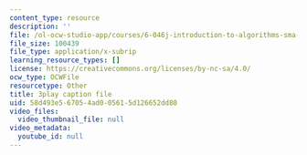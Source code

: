 ```yaml
---
content_type: resource
description: ''
file: /ol-ocw-studio-app/courses/6-046j-introduction-to-algorithms-sma-5503-fall-2005/58d493e567054ad005615d126652dd80_O3hI9FdxFOM.srt
file_size: 100439
file_type: application/x-subrip
learning_resource_types: []
license: https://creativecommons.org/licenses/by-nc-sa/4.0/
ocw_type: OCWFile
resourcetype: Other
title: 3play caption file
uid: 58d493e5-6705-4ad0-0561-5d126652dd80
video_files:
  video_thumbnail_file: null
video_metadata:
  youtube_id: null
---
```

